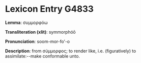 # Lexicon Entry G4833

**Lemma**: συμμορφόω

**Transliteration (xlit)**: symmorphóō

**Pronunciation**: soom-mor-fo'-o

**Description**:
from σύμμορφος; to render like, i.e. (figuratively) to assimilate:--make conformable unto.
